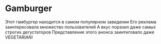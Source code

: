 # Gamburger
Этот гамбургер находится в самом популярном заведении
Его реклама заинтересовала множество пользователей
А вкус поразил даже самых строгих дегустаторов
Представление этого анонса заинтиговало даже VEGETARIAN!
